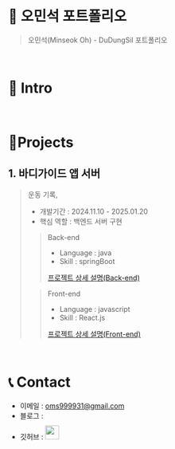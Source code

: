 # 📜 오민석 포트폴리오

> 오민석(Minseok Oh) - DuDungSil 포트폴리오

<br />

# 👋 Intro



<br />

# 📝Projects

## 1. 바디가이드 앱 서버

> 운동 기록, 
>
> - 개발기간 : 2024.11.10 - 2025.01.20
> - 핵심 역할 : 백엔드 서버 구현
>
>> Back-end
>> - Language : java
>> - Skill : springBoot
>> 
>> [프로젝트 상세 설명(Back-end)](https://github.com/kimphysicsman/MyLittelTrip_backend)  
>
>> Front-end
>> - Language : javascript
>> - Skill : React.js
>>
>> [프로젝트 상세 설명(Front-end)](https://github.com/kimphysicsman/MyLittelTrip_frontend_react)

<br />

# 📞 Contact

- 이메일 : oms999931@gmail.com
- 블로그 : 
- 깃허브 : <a href="https://github.com/DuDungSil">
  <img src="https://user-images.githubusercontent.com/68724828/185908612-22f4d219-78a7-4de7-bb02-deecaa63bffa.png" height="28px" style="margin-top: 10px" />
  </a>
